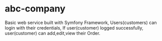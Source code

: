 # abc-company
Basic web service built with Symfony Framework,
Users(customers) can login with their credentials,
If user(customer) logged successfully, user(customer) can add,edit,view their Order.
